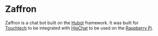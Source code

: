 # Zaffron

Zaffron is a chat bot built on the [Hubot][hubot] framework. It was
built for [Touchtech][touchtech] to be integrated with [HipChat][hipchat] 
to be used on the [Raspberry Pi][raspberrypi].

[hubot]: http://hubot.github.com
[touchtech]: http://touchtech.co.nz
[hipchat]: http://hipchat.com
[raspberrypi]: http://raspberrypi.org
